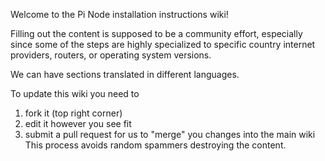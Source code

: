 Welcome to the Pi Node installation instructions wiki!

Filling out the content is supposed to be a community effort, especially since some of the steps are highly specialized to specific country internet providers, routers, or operating system versions.

We can have sections translated in different languages. 

To update this wiki you need to 
1. fork it (top right corner)
1. edit it however you see fit
1. submit a pull request for us to "merge" you changes into the main wiki
This process avoids random spammers destroying the content. 
